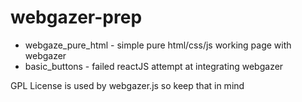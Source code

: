 # webgazer-prep

* webgaze_pure_html - simple pure html/css/js working page with webgazer
* basic_buttons - failed reactJS attempt at integrating webgazer

GPL License is used by webgazer.js so keep that in mind